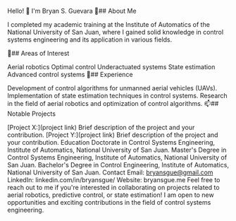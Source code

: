 Hello! 👋 I'm Bryan S. Guevara
👀## About Me

I completed my academic training at the Institute of Automatics of the National University of San Juan, where I gained solid knowledge in control systems engineering and its application in various fields.

🌱## Areas of Interest

Aerial robotics
Optimal control
Underactuated systems
State estimation
Advanced control systems
💞️## Experience

Development of control algorithms for unmanned aerial vehicles (UAVs).
Implementation of state estimation techniques in control systems.
Research in the field of aerial robotics and optimization of control algorithms.
📫## Notable Projects

[Project X:](project link) Brief description of the project and your contribution.
[Project Y:](project link) Brief description of the project and your contribution.
Education
Doctorate in Control Systems Engineering, Institute of Automatics, National University of San Juan.
Master's Degree in Control Systems Engineering, Institute of Automatics, National University of San Juan.
Bachelor's Degree in Control Engineering, Institute of Automatics, National University of San Juan.
Contact
Email: bryansgue@gmail.com
LinkedIn: linkedin.com/in/bryansgue/
Website: bryansgue.me
Feel free to reach out to me if you're interested in collaborating on projects related to aerial robotics, predictive control, or state estimation! I am open to new opportunities and exciting contributions in the field of control systems engineering.
